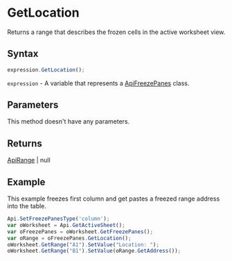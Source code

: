 # GetLocation

Returns a range that describes the frozen cells in the active worksheet view.

## Syntax

```javascript
expression.GetLocation();
```

`expression` - A variable that represents a [ApiFreezePanes](../ApiFreezePanes.md) class.

## Parameters

This method doesn't have any parameters.

## Returns

[ApiRange](../../ApiRange/ApiRange.md) | null

## Example

This example freezes first column and get pastes a freezed range address into the table.

```javascript
Api.SetFreezePanesType('column');
var oWorksheet = Api.GetActiveSheet();
var oFreezePanes = oWorksheet.GetFreezePanes();
var oRange = oFreezePanes.GetLocation();
oWorksheet.GetRange("A1").SetValue("Location: ");
oWorksheet.GetRange("B1").SetValue(oRange.GetAddress());
```
